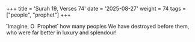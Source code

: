 +++
title = 'Surah 19, Verses 74'
date = '2025-08-27'
weight = 74
tags = ["people", "prophet"]
+++

˹Imagine, O  Prophet˺ how many peoples We have destroyed before them, who were far better in luxury and splendour!
